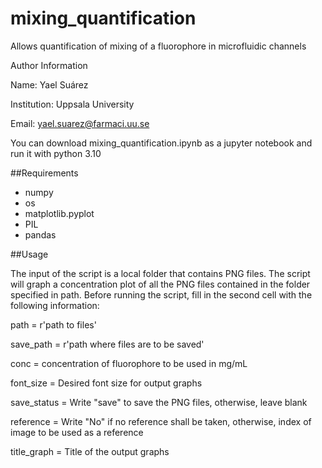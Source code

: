 # mixing_quantification

Allows quantification of mixing of a fluorophore in microfluidic channels

Author Information

Name: Yael Suárez

Institution: Uppsala University

Email: yael.suarez@farmaci.uu.se


You can download mixing_quantification.ipynb as a jupyter notebook and run it with python 3.10

##Requirements 

- numpy
- os
- matplotlib.pyplot 
- PIL 
- pandas

##Usage

The input of the script is a local folder that contains PNG files. The script will graph a concentration plot of all the PNG files contained in the folder specified in path. Before running the script, fill in the second cell with the following information:

path = r'path to files'

save_path = r'path where files are to be saved'

conc = concentration of fluorophore to be used in mg/mL

font_size = Desired font size for output graphs

save_status = Write "save" to save the PNG files, otherwise, leave blank 

reference = Write "No" if no reference shall be taken, otherwise, index of image to be used as a reference

title_graph = Title of the output graphs
